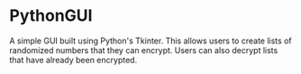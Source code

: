 # PythonGUI
A simple GUI built using Python's Tkinter. This allows users to create lists of randomized numbers that they can encrypt. Users can also decrypt lists that have already been encrypted.
